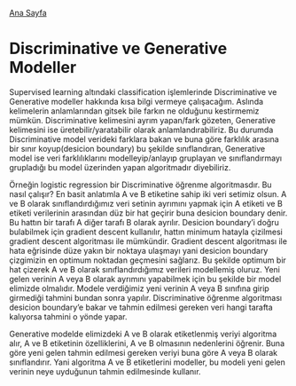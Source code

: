 [Ana Sayfa](https://enginunal.github.io/)


# Discriminative ve Generative Modeller


Supervised learning altındaki classification işlemlerinde Discriminative ve Generative modeller hakkında kısa bilgi vermeye çalışacağım. 
Aslında kelimelerin anlamlarından gitsek bile farkın ne olduğunu kestirmemiz mümkün. Discriminative kelimesini ayrım yapan/fark gözeten, Generative kelimesini ise üretebilir/yaratabilir olarak anlamlandırabiliriz. Bu durumda Discriminative model verideki farklara bakan ve buna göre farklılık arasına bir sınır koyup(desicion boundary) bu şekilde sınıflandıran, Generative model ise veri farklılıklarını modelleyip/anlayıp gruplayan ve sınıflandırmayı grupladığı bu model üzerinden yapan algoritmadır diyebiliriz.


Örneğin logistic regression bir Discriminative öğrenme algoritmasdır. Bu nasıl çalışır? En basit anlatımla A ve B etiketine sahip iki veri setimiz olsun. A ve B olarak sınıflandırdığımız veri setinin ayrımını yapmak için A etiketi ve B etiketi verilerinin arasından düz bir hat geçirir buna desicion boundary denir. Bu hattın bir tarafı A diğer tarafı B olarak ayrılır. 
Desicion boundary’i doğru bulabilmek için gradient descent kullanılır, hattın minimum hatayla çizilmesi gradient descent algoritması ile mümkündir. Gradient descent algoritması ile hata eğrisinde düze yakın bir noktaya ulaşmayı yani desicion boundary çizgimizin en optimum noktadan geçmesini sağlarız. Bu şekilde optimum bir hat çizerek A ve B olarak sınıflandırdığımız verileri modellemiş oluruz. 
Yeni gelen verinin A veya B olarak ayrımını yapabilmek için bu şekilde bir model elimizde olmalıdır. Modele verdiğimiz yeni verinin A veya B sınıfına girip girmediği tahmini bundan sonra yapılır. Discriminative öğrenme algoritması desicion boundary’e bakar ve tahmin edilmesi gereken veri hangi tarafta kalıyorsa tahmini o yönde yapar.


Generative modelde elimizdeki A ve B olarak etiketlenmiş veriyi algoritma alır, A ve B etiketinin özelliklerini, A ve B olmasının nedenlerini öğrenir. Buna göre yeni gelen tahmin edilmesi gereken veriyi buna göre A veya B olarak sınıflandırır. 
Yani algoritma A ve B etiketlerini modeller, bu modeli yeni gelen verinin neye uyduğunun tahmin edilmesinde kullanır.
